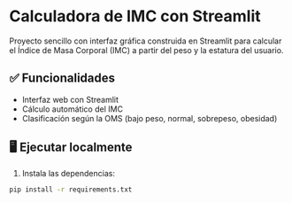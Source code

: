 # Calculadora de IMC con Streamlit

Proyecto sencillo con interfaz gráfica construida en Streamlit para calcular el Índice de Masa Corporal (IMC) a partir del peso y la estatura del usuario.

## ✅ Funcionalidades

- Interfaz web con Streamlit
- Cálculo automático del IMC
- Clasificación según la OMS (bajo peso, normal, sobrepeso, obesidad)

## 🖥️ Ejecutar localmente

1. Instala las dependencias:

```bash
pip install -r requirements.txt
